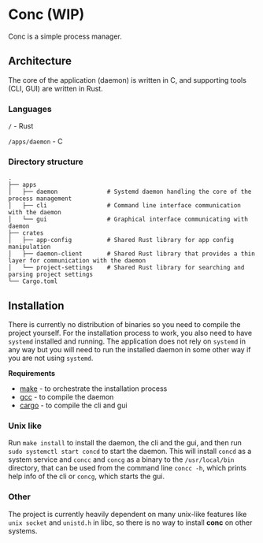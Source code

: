 # Conc (WIP)

Conc is a simple process manager.

## Architecture

The core of the application (daemon) is written in C, and supporting tools (CLI, GUI) are written in Rust.

### Languages

`/` - Rust

`/apps/daemon` - C

### Directory structure

    .
    ├── apps
    │   ├── daemon              # Systemd daemon handling the core of the process management
    │   ├── cli                 # Command line interface communication with the daemon
    │   └── gui                 # Graphical interface communicating with daemon
    ├── crates
    │   ├── app-config          # Shared Rust library for app config manipulation
    │   ├── daemon-client       # Shared Rust library that provides a thin layer for communication with the daemon
    │   └── project-settings    # Shared Rust library for searching and parsing project settings
    └── Cargo.toml

## Installation

There is currently no distribution of binaries so you need to compile the project yourself. For the installation process to work, you also need to have `systemd` installed and running. The application does not rely on `systemd` in any way but you will need to run the installed daemon in some other way if you are not using `systemd`.

**Requirements**

- [make](https://www.gnu.org/software/make/) - to orchestrate the installation process
- [gcc](https://gcc.gnu.org/) - to compile the daemon
- [cargo](https://github.com/rust-lang/cargo) - to compile the cli and gui

### Unix like

Run `make install` to install the daemon, the cli and the gui, and then run `sudo systemctl start concd` to start the daemon. This will install `concd` as a system service and `concc` and `concg` as a binary to the `/usr/local/bin` directory, that can be used from the command line `concc -h`, which prints help info of the cli or `concg`, which starts the gui.

### Other

The project is currently heavily dependent on many unix-like features like `unix socket` and `unistd.h` in libc, so there is no way to install **conc** on other systems.
